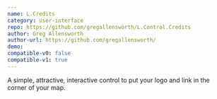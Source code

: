 ```yaml
---
name: L.Credits
category: user-interface
repo: https://github.com/gregallensworth/L.Control.Credits
author: Greg Allensworth
author-url: https://github.com/gregallensworth/
demo: 
compatible-v0: false
compatible-v1: true
---
```


A simple, attractive, interactive control to put your logo and link in the corner of your map.
